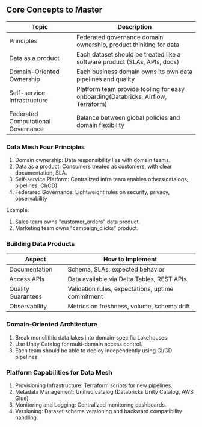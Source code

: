 ## Core Concepts to Master


|Topic | Description |
|------|-------------|
|Principles| Federated governance domain ownership, product thinking for data |
|Data as a product | Each dataset should be treated like a software product (SLAs, APIs, docs)|
|Domain-Oriented Ownership| Each business domain owns its own data pipelines and quality|
|Self-service Infrastructure | Platform team provide tooling for easy onboarding(Databricks, Airflow, Terraform)|
|Federated Computational Governance| Balance between global policies and domain flexibility|

### Data Mesh Four Principles

1. Domain ownership: Data responsibility lies with domain teams.
2. Data as a product: Consumers treated as customers, with clear documentation, SLA.
3. Self-service Platform: Centralized infra team enables others(catalogs, pipelines, CI/CD)
4. Federared Governance: Lightweight rules on security, privacy, observability

Example: 
1. Sales team owns "customer_orders" data product.
2. Marketing team owns "campaign_clicks" product.


### Building Data Products

|Aspect|How to Implement|
|------|----------------|
|Documentation | Schema, SLAs, expected behavior|
|Access APIs| Data available via Delta Tables, REST APIs|
|Quality Guarantees| Validation rules, expectations, uptime commitment|
|Observability| Metrics on freshness, volume, schema drift|


### Domain-Oriented Architecture

1. Break monolithic data lakes into domain-specific Lakehouses.
2. Use Unity Catalog for multi-domain access control.
3. Each team should be able to deploy independently using CI/CD pipelines.

### Platform Capabilities for Data Mesh

1. Provisioning Infrastructure: Terraform scripts for new pipelines.
2. Metadata Management: Unified catalog (Databricks Unity Catalog, AWS Glue).
3. Monitoring and Logging: Centralized monitoring dashboards.
4. Versioning: Dataset schema versioning and backward compatibility handling.



